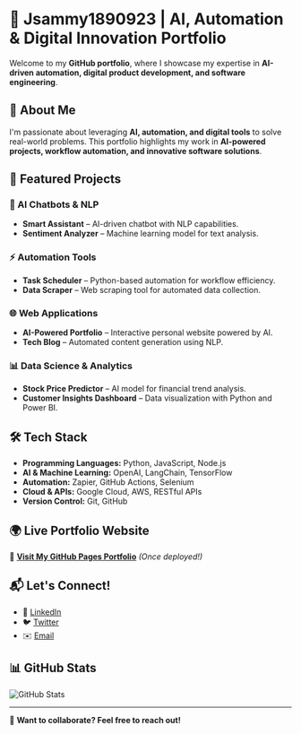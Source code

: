 # 🚀 Jsammy1890923 | AI, Automation & Digital Innovation Portfolio

Welcome to my **GitHub portfolio**, where I showcase my expertise in **AI-driven automation, digital product development, and software engineering**.

## 🌟 About Me
I'm passionate about leveraging **AI, automation, and digital tools** to solve real-world problems. This portfolio highlights my work in **AI-powered projects, workflow automation, and innovative software solutions**.

## 🔹 Featured Projects
### 🤖 AI Chatbots & NLP
- **Smart Assistant** – AI-driven chatbot with NLP capabilities.
- **Sentiment Analyzer** – Machine learning model for text analysis.

### ⚡ Automation Tools
- **Task Scheduler** – Python-based automation for workflow efficiency.
- **Data Scraper** – Web scraping tool for automated data collection.

### 🌐 Web Applications
- **AI-Powered Portfolio** – Interactive personal website powered by AI.
- **Tech Blog** – Automated content generation using NLP.

### 📊 Data Science & Analytics
- **Stock Price Predictor** – AI model for financial trend analysis.
- **Customer Insights Dashboard** – Data visualization with Python and Power BI.

## 🛠 Tech Stack
- **Programming Languages:** Python, JavaScript, Node.js
- **AI & Machine Learning:** OpenAI, LangChain, TensorFlow
- **Automation:** Zapier, GitHub Actions, Selenium
- **Cloud & APIs:** Google Cloud, AWS, RESTful APIs
- **Version Control:** Git, GitHub

## 🌍 Live Portfolio Website
🔗 [**Visit My GitHub Pages Portfolio**](https://Jsammy1890923.github.io) *(Once deployed!)*

## 📬 Let's Connect!
- 💼 [LinkedIn](https://www.linkedin.com/in/john-phillips-63b60b342/)  
- 🐦 [Twitter](#)  
- ✉️ [Email](#)  

## 📊 GitHub Stats
![GitHub Stats](https://github-readme-stats.vercel.app/api?username=Jsammy1890923&show_icons=true&theme=tokyonight)

---
🚀 **Want to collaborate? Feel free to reach out!**
